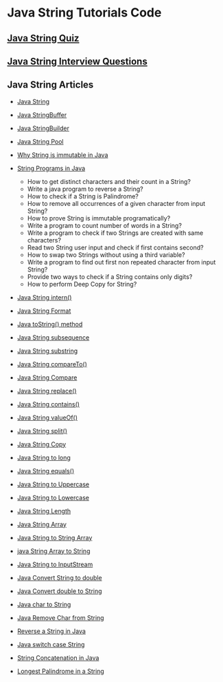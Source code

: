 # Java String Tutorials Code

## [Java String Quiz](https://www.journaldev.com/15315/java-string-quiz)

## [Java String Interview Questions](https://www.journaldev.com/1321/java-string-interview-questions-and-answers)

## Java String Articles

* [Java String](https://www.journaldev.com/16928/java-string)
* [Java StringBuffer](https://www.journaldev.com/16827/stringbuffer-in-java)
* [Java StringBuilder](https://www.journaldev.com/16833/java-stringbuilder)
* [Java String Pool](https://www.journaldev.com/797/what-is-java-string-pool)
* [Why String is immutable in Java](https://www.journaldev.com/802/string-immutable-final-java)

* [String Programs in Java](https://www.journaldev.com/20819/string-programs-in-java)
  * How to get distinct characters and their count in a String?
  * Write a java program to reverse a String?
  * How to check if a String is Palindrome?
  * How to remove all occurrences of a given character from input String?
  * How to prove String is immutable programatically?
  * Write a program to count number of words in a String?
  * Write a program to check if two Strings are created with same characters?
  * Read two String user input and check if first contains second?
  * How to swap two Strings without using a third variable?
  * Write a program to find out first non repeated character from input String?
  * Provide two ways to check if a String contains only digits?
  * How to perform Deep Copy for String?

* [Java String intern()](https://www.journaldev.com/7929/understanding-java-string-intern-method-programmatically)
* [Java String Format](https://www.journaldev.com/17850/java-string-format)
* [Java toString() method](https://www.journaldev.com/18578/java-tostring-method)
* [Java String subsequence](https://www.journaldev.com/813/java-string-subsequence-example)
* [Java String substring](https://www.journaldev.com/807/java-string-substring)
* [Java String compareTo()](https://www.journaldev.com/810/java-string-compareto-examples)
* [Java String Compare](https://www.journaldev.com/18009/java-string-compare)
* [Java String replace()](https://www.journaldev.com/17988/java-string-replace)
* [Java String contains()](https://www.journaldev.com/17972/java-string-contains)
* [Java String valueOf()](https://www.journaldev.com/20859/java-string-valueof-examples)
* [Java String split()](https://www.journaldev.com/791/java-string-split)
* [Java String Copy](https://www.journaldev.com/20811/java-string-copy)
* [Java String to long](https://www.journaldev.com/18343/java-string-to-long)
* [Java String equals()](https://www.journaldev.com/18302/java-string-equals)
* [Java String to Uppercase](https://www.journaldev.com/18298/java-string-to-uppercase)
* [Java String to Lowercase](https://www.journaldev.com/18292/java-string-to-lowercase)
* [Java String Length](https://www.journaldev.com/17817/java-string-length)
* [Java String Array](https://www.journaldev.com/17809/java-string-array)
* [Java String to String Array](https://www.journaldev.com/776/java-string-to-string-array-example)
* [java String Array to String](https://www.journaldev.com/773/java-string-array-to-string)
* [Java String to InputStream](https://www.journaldev.com/738/java-string-to-inputstream)
* [Java Convert String to double](https://www.journaldev.com/18392/java-convert-string-to-double)
* [Java Convert double to String](https://www.journaldev.com/18380/java-convert-double-to-string)
* [Java char to String](https://www.journaldev.com/13115/convert-char-to-string-java)
* [Java Remove Char from String](https://www.journaldev.com/18361/java-remove-character-string)
* [Reverse a String in Java](https://www.journaldev.com/18310/reverse-a-string-in-java)
* [Java switch case String](https://www.journaldev.com/588/java-switch-case-string)
* [String Concatenation in Java](https://www.journaldev.com/542/string-concatenation-in-java)
* [Longest Palindrome in a String](https://www.journaldev.com/530/longest-palindrome-string-java)

